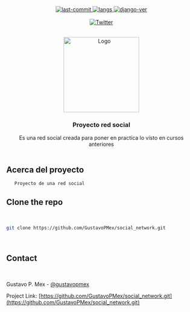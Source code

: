 

<div align="center">
	<a href="#changelog">
		<img src="https://img.shields.io/github/last-commit/GustavoPMex/social_network?style=for-the-badge" alt="last-commit">
	</a>
	<a href="#changelog">
		<img src="https://img.shields.io/github/languages/count/GustavoPMex/social_network?style=for-the-badge" alt="langs">
	</a>
    <a href="#changelog">
		<img src="https://img.shields.io/pypi/pyversions/django?style=for-the-badge" alt="django-ver">
	</a>

</div>
<br/>
<div align="center">
	<a href="https://twitter.com/intent/follow?screen_name=gustavopmex">
		<img src="https://img.shields.io/twitter/follow/gustavopmex?style=social" alt="Twitter">
	</a>
</div>


<!-- PROJECT LOGO -->
<br />
<p align="center">
  <a href="https://github.com/GustavoPMex/social_network.git">
    <img src="https://i.imgur.com/RQ7QMqV.jpg" alt="Logo" width="200" height="200">
  </a>

  <h3 align="center">Proyecto red social</h3>

  <p align="center">
    Es una red social creada para poner en practica lo visto en cursos anteriores
    <br />
    <br />
  </p>
</p>




<!-- ABOUT THE PROJECT -->
## Acerca del proyecto
```sh
   Proyecto de una red social
```

<!-- GETTING STARTED -->
## Clone the repo
<br/>

```sh
git clone https://github.com/GustavoPMex/social_network.git
```
<br/>

<!-- CONTACT -->

## Contact
<br/>
    
Gustavo P. Mex - [@gustavopmex](https://twitter.com/gustavopmex)

Project Link: [https://github.com/GustavoPMex/social_network.git](https://github.com/GustavoPMex/social_network.git)

